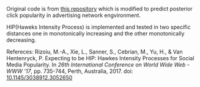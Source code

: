 Original code is from [this repository](https://github.com/andrei-rizoiu/hip-popularity) which is modified to predict posterior click popularity in advertising network engvironment.

HIP(Haweks Intensity Process) is implemented and tested in two specific distances one in monotonically increasing and the other monotonically decreasing.

Refereces:
Rizoiu, M.-A., Xie, L., Sanner, S., Cebrian, M., Yu, H., & Van Hentenryck, P. Expecting to be HIP: Hawkes Intensity Processes for Social Media Popularity. In *26th International Conference on World Wide Web - WWW ’17*, pp. 735-744, Perth, Australia, 2017. doi: [10.1145/3038912.3052650](http://doi.org/10.1145/3038912.3052650)

